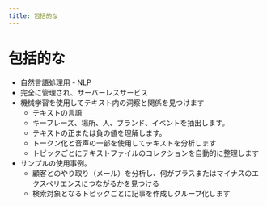 ```yaml
---
title: 包括的な
---
```


# 包括的な

- 自然言語処理用 - NLP
- 完全に管理され、サーバーレスサービス
- 機械学習を使用してテキスト内の洞察と関係を見つけます
  - テキストの言語
  - キーフレーズ、場所、人、ブランド、イベントを抽出します。
  - テキストの正または負の値を理解します。
  - トークン化と音声の一部を使用してテキストを分析します
  - トピックごとにテキストファイルのコレクションを自動的に整理します
- サンプルの使用事例。
  - 顧客とのやり取り（メール）を分析し、何がプラスまたはマイナスのエクスペリエンスにつながるかを見つける
  - 検索対象となるトピックごとに記事を作成しグループ化します
